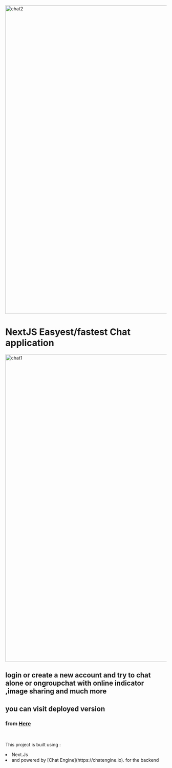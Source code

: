 
<!-- 
<img 
    src="https://raw.githubusercontent.com/alamorre/nextjs-chat-app/main/assets/nextjs-chat-tutorial.png" 
    width="75%" 
    height="100%"
/> -->
<img width="960" alt="chat2" src="https://user-images.githubusercontent.com/26660809/165193608-8a55b6b8-8b2d-4be8-98fb-eb0a3a9e74e3.png">

# NextJS Easyest/fastest Chat application 

<img width="956" alt="chat1" src="https://user-images.githubusercontent.com/26660809/165193619-4ecf10a5-7747-4f61-8dbd-d57751f9bc6f.png">


<h2>login or create a new account and try to chat alone or ongroupchat with online indicator</br>,image sharing and much more </h2>

## you can visit deployed version 
<h3>from <a href="" target="_blank"> Here</a> </h3>
    </br>
    
This project is built using :
<li>Next.Js</li>
<li>and  powered by [Chat Engine](https://chatengine.io). for the backend </li>

 


